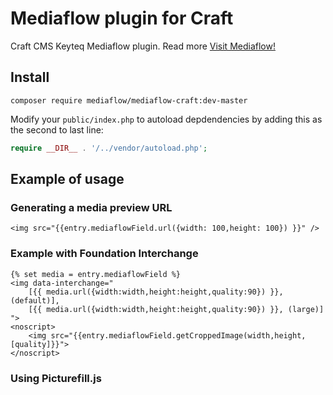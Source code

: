 # Mediaflow plugin for Craft
Craft CMS Keyteq Mediaflow plugin. Read more [Visit Mediaflow!](http://getmediaflow.com)

## Install
```
composer require mediaflow/mediaflow-craft:dev-master
```

Modify your `public/index.php` to autoload depdendencies by adding this as the second to last line:

```php
require __DIR__ . '/../vendor/autoload.php';
```

## Example of usage

### Generating a media preview URL

```smarty
<img src="{{entry.mediaflowField.url({width: 100,height: 100}) }}" />
```

### Example with Foundation Interchange
```smarty
{% set media = entry.mediaflowField %}
<img data-interchange="
    [{{ media.url({width:width,height:height,quality:90}) }}, (default)],
    [{{ media.url({width:width,height:height,quality:90}) }}, (large)]
">
<noscript>
    <img src="{{entry.mediaflowField.getCroppedImage(width,height,[quality]}}">
</noscript>
```

### Using Picturefill.js
```
```
